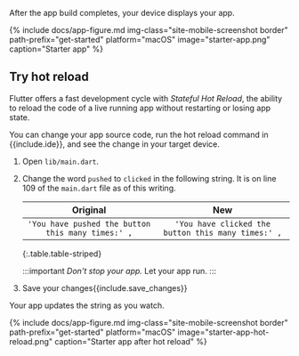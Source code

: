 After the app build completes, your device displays your app.

{% include docs/app-figure.md img-class="site-mobile-screenshot border"
    path-prefix="get-started" platform="macOS" image="starter-app.png"
    caption="Starter app" %}

## Try hot reload

Flutter offers a fast development cycle with _Stateful Hot Reload_,
the ability to reload the code of a live running app without
restarting or losing app state.

You can change your app source code, run the hot reload command in
{{include.ide}}, and see the change in your target device.

1. Open `lib/main.dart`.

1. Change the word `pushed` to `clicked` in the following string.
   It is on line 109 of the `main.dart` file as of this writing.

   |                    **Original**                   |                       **New**                      |
   |:-------------------------------------------------:|:--------------------------------------------------:|
   | `'You have pushed the button this many times:' ,` | `'You have clicked the button this many times:' ,` |
   
   {:.table.table-striped}

   :::important
     _Don't stop your app._ Let your app run.
   :::

1. Save your changes{{include.save_changes}}

Your app updates the string as you watch.

{% include docs/app-figure.md img-class="site-mobile-screenshot border"
    path-prefix="get-started" platform="macOS" image="starter-app-hot-reload.png"
    caption="Starter app after hot reload" %}
